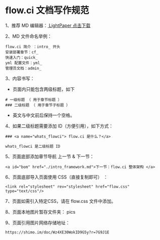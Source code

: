 # flow.ci 文档写作规范

1、推荐 MD 编辑器：[ LightPaper 点击下载 ](http://lightpaper.42squares.in/)

2、MD 文件命名举例：

```·
flow.ci 简介 ：intro_ 开头
安装部署章节：cf_
快速入门：quick_
yml 配置文件：yml_
管理员文档：admin_
```

3、内容书写：

- 页面内只能包含两级标题，如下

```·
# 一级标题 （ 用于章节标题 ）
### 二级标题 （ 用于章节子标题 ）
```

- 英文与中文前后保持一个空格。

4、如果二级标题需要添加 ID（方便引用），如下方式：

```.
### <a name="whats_flowci"> flow.ci 是什么？</a>

whats_flowci 是二级标题 ID
```

5、页面底部添加章节导航 上一节 & 下一节：

```·
<a id="bom" href="./intro_framework.md">下一节：flow.ci 整体架构 </a>
```

6、页面底部导入页面使用 CSS（直接复制即可） ：

```·
<link rel="stylesheet" rev="stylesheet" href="flow.css" type="text/css"/> 
```
7、页面如需引入特定CSS，请在 flow.css 文件中添加。

8、页面本地图片暂存文件夹： pics

9、页面引用图片网络存储地址：

```·
https://shimo.im/doc/Wz4XE30WokID9G5y?r=7G9J1E
```











